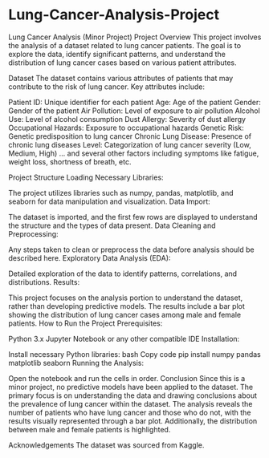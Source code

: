 # Lung-Cancer-Analysis-Project
Lung Cancer Analysis (Minor Project)
Project Overview
This project involves the analysis of a dataset related to lung cancer patients. The goal is to explore the data, identify significant patterns, and understand the distribution of lung cancer cases based on various patient attributes.

Dataset
The dataset contains various attributes of patients that may contribute to the risk of lung cancer. Key attributes include:

Patient ID: Unique identifier for each patient
Age: Age of the patient
Gender: Gender of the patient
Air Pollution: Level of exposure to air pollution
Alcohol Use: Level of alcohol consumption
Dust Allergy: Severity of dust allergy
Occupational Hazards: Exposure to occupational hazards
Genetic Risk: Genetic predisposition to lung cancer
Chronic Lung Disease: Presence of chronic lung diseases
Level: Categorization of lung cancer severity (Low, Medium, High)
... and several other factors including symptoms like fatigue, weight loss, shortness of breath, etc.

Project Structure
Loading Necessary Libraries:

The project utilizes libraries such as numpy, pandas, matplotlib, and seaborn for data manipulation and visualization.
Data Import:

The dataset is imported, and the first few rows are displayed to understand the structure and the types of data present.
Data Cleaning and Preprocessing:

Any steps taken to clean or preprocess the data before analysis should be described here.
Exploratory Data Analysis (EDA):

Detailed exploration of the data to identify patterns, correlations, and distributions.
Results:

This project focuses on the analysis portion to understand the dataset, rather than developing predictive models. The results include a bar plot showing the distribution of lung cancer cases among male and female patients.
How to Run the Project
Prerequisites:

Python 3.x
Jupyter Notebook or any other compatible IDE
Installation:

Install necessary Python libraries:
bash
Copy code
pip install numpy pandas matplotlib seaborn
Running the Analysis:

Open the notebook and run the cells in order.
Conclusion
Since this is a minor project, no predictive models have been applied to the dataset. The primary focus is on understanding the data and drawing conclusions about the prevalence of lung cancer within the dataset. The analysis reveals the number of patients who have lung cancer and those who do not, with the results visually represented through a bar plot. Additionally, the distribution between male and female patients is highlighted.

Acknowledgements
The dataset was sourced from Kaggle.








